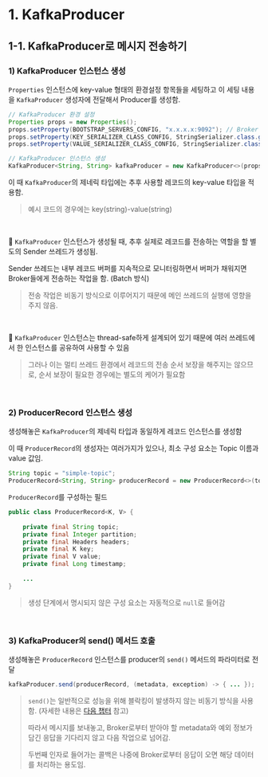# 1. KafkaProducer

## 1-1. KafkaProducer로 메시지 전송하기

### 1) KafkaProducer 인스턴스 생성

`Properties` 인스턴스에 key-value 형태의 환경설정 항목들을 세팅하고 이 세팅 내용을 `KafkaProducer` 생성자에 전달해서 Producer를 생성함.

```java
// KafkaProducer 환경 설정
Properties props = new Properties();
props.setProperty(BOOTSTRAP_SERVERS_CONFIG, "x.x.x.x:9092"); // Broker 주소 (예시는 하나지만, 보통은 여러개)
props.setProperty(KEY_SERIALIZER_CLASS_CONFIG, StringSerializer.class.getName()); // 레코드 key 직렬화에 사용할 Serializer 클래스
props.setProperty(VALUE_SERIALIZER_CLASS_CONFIG, StringSerializer.class.getName()); // 레코드 value 직렬화에 사용할 Serializer 클래스

// KafkaProducer 인스턴스 생성
KafkaProducer<String, String> kafkaProducer = new KafkaProducer<>(props);
```

이 때 `KafkaProducer`의 제네릭 타입에는 추후 사용할 레코드의 key-value 타입을 적용함.
> 예시 코드의 경우에는 key(string)-value(string)

&nbsp;

📌 `KafkaProducer` 인스턴스가 생성될 때, 추후 실제로 레코드를 전송하는 역할을 할 별도의 Sender 쓰레드가 생성됨.

Sender 쓰레드는 내부 레코드 버퍼를 지속적으로 모니터링하면서 버퍼가 채워지면 Broker들에게 전송하는 작업을 함. (Batch 방식)

> 전송 작업은 비동기 방식으로 이루어지기 때문에 메인 쓰레드의 실행에 영향을 주지 않음.

&nbsp;

📌 `KafkaProducer` 인스턴스는 thread-safe하게 설계되어 있기 때문에 여러 쓰레드에서 한 인스턴스를 공유하여 사용할 수 있음

> 그러나 이는 멀티 쓰레드 환경에서 레코드의 전송 순서 보장을 해주지는 않으므로, 순서 보장이 필요한 경우에는 별도의 케어가 필요함

&nbsp;

### 2) ProducerRecord 인스턴스 생성

생성해놓은 `KafkaProducer`의 제네릭 타입과 동일하게 레코드 인스턴스를 생성함

이 때 `ProducerRecord`의 생성자는 여러가지가 있으나, 최소 구성 요소는 Topic 이름과 value 값임.

```java
String topic = "simple-topic";
ProducerRecord<String, String> producerRecord = new ProducerRecord<>(topic, "k1", "v1");
```

`ProducerRecord`를 구성하는 필드

```java
public class ProducerRecord<K, V> {
    
    private final String topic;
    private final Integer partition;
    private final Headers headers;
    private final K key;
    private final V value;
    private final Long timestamp;
    
    ...
}
```

> 생성 단계에서 명시되지 않은 구성 요소는 자동적으로 `null`로 들어감

&nbsp;

### 3) KafkaProducer의 send() 메서드 호출

생성해놓은 `ProducerRecord` 인스턴스를 producer의 `send()` 메서드의 파라미터로 전달

```java
kafkaProducer.send(producerRecord, (metadata, exception) -> { ... });
```
> `send()`는 일반적으로 성능을 위해 블락킹이 발생하지 않는 비동기 방식을 사용함. (자세한 내용은 [다음 챕터](./1_2_send_메서드의_내부_동작.md) 참고)
> 
> 따라서 메시지를 보내놓고, Broker로부터 받아야 할 metadata와 예외 정보가 담긴 응답을 기다리지 않고 다음 작업으로 넘어감.
> 
> 두번째 인자로 들어가는 콜백은 나중에 Broker로부터 응답이 오면 해당 데이터를 처리하는 용도임.